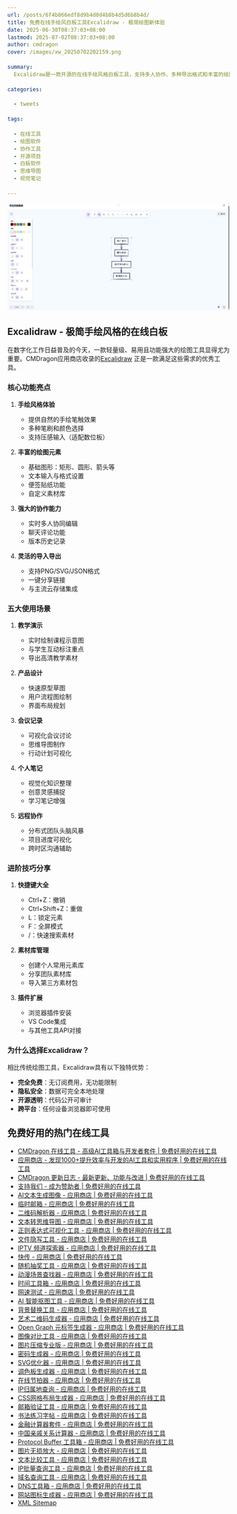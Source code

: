 ```yaml
---
url: /posts/6f4b866edf8d9b4d0d4b8b4d5d6b8b4d/
title: 免费在线手绘风白板工具Excalidraw - 极简绘图新体验
date: 2025-06-30T08:37:03+08:00
lastmod: 2025-07-02T08:37:03+08:00
author: cmdragon
cover: /images/xw_20250702202159.png

summary:
  Excalidraw是一款开源的在线手绘风格白板工具，支持多人协作、多种导出格式和丰富的绘图元素。本文将详细介绍其核心功能和使用场景，帮助您提高创作效率。

categories:

  - tweets

tags:

  - 在线工具
  - 绘图软件
  - 协作工具
  - 开源项目
  - 白板软件
  - 思维导图
  - 视觉笔记

---
```


![Excalidraw](/images/xw_20250702202159.png)

## Excalidraw - 极简手绘风格的在线白板

在数字化工作日益普及的今天，一款轻量级、易用且功能强大的绘图工具显得尤为重要。CMDragon应用商店收录的[Excalidraw](https/tools.cmdragon.cn/zh/apps/excalidraw)
正是一款满足这些需求的优秀工具。

### 核心功能亮点

1. **手绘风格体验**
    - 提供自然的手绘笔触效果
    - 多种笔刷和颜色选择
    - 支持压感输入（适配数位板）

2. **丰富的绘图元素**
    - 基础图形：矩形、圆形、箭头等
    - 文本输入与格式设置
    - 便签贴纸功能
    - 自定义素材库

3. **强大的协作能力**
    - 实时多人协同编辑
    - 聊天评论功能
    - 版本历史记录

4. **灵活的导入导出**
    - 支持PNG/SVG/JSON格式
    - 一键分享链接
    - 与主流云存储集成

### 五大使用场景

1. **教学演示**
    - 实时绘制课程示意图
    - 与学生互动标注重点
    - 导出高清教学素材

2. **产品设计**
    - 快速原型草图
    - 用户流程图绘制
    - 界面布局规划

3. **会议记录**
    - 可视化会议讨论
    - 思维导图制作
    - 行动计划可视化

4. **个人笔记**
    - 视觉化知识整理
    - 创意灵感捕捉
    - 学习笔记增强

5. **远程协作**
    - 分布式团队头脑风暴
    - 项目进度可视化
    - 跨时区沟通辅助

### 进阶技巧分享

1. **快捷键大全**
    - Ctrl+Z：撤销
    - Ctrl+Shift+Z：重做
    - L：锁定元素
    - F：全屏模式
    - /：快速搜索素材

2. **素材库管理**
    - 创建个人常用元素库
    - 分享团队素材库
    - 导入第三方素材包

3. **插件扩展**
    - 浏览器插件安装
    - VS Code集成
    - 与其他工具API对接

### 为什么选择Excalidraw？

相比传统绘图工具，Excalidraw具有以下独特优势：

- **完全免费**：无订阅费用，无功能限制
- **隐私安全**：数据可完全本地处理
- **开源透明**：代码公开可审计
- **跨平台**：任何设备浏览器即可使用

## 免费好用的热门在线工具

- [CMDragon 在线工具 - 高级AI工具箱与开发者套件 | 免费好用的在线工具](https://tools.cmdragon.cn/zh)
- [应用商店 - 发现1000+提升效率与开发的AI工具和实用程序 | 免费好用的在线工具](https://tools.cmdragon.cn/zh/apps?category=trending)
- [CMDragon 更新日志 - 最新更新、功能与改进 | 免费好用的在线工具](https://tools.cmdragon.cn/zh/changelog)
- [支持我们 - 成为赞助者 | 免费好用的在线工具](https://tools.cmdragon.cn/zh/sponsor)
- [AI文本生成图像 - 应用商店 | 免费好用的在线工具](https://tools.cmdragon.cn/zh/apps/text-to-image-ai)
- [临时邮箱 - 应用商店 | 免费好用的在线工具](https://tools.cmdragon.cn/zh/apps/temp-email)
- [二维码解析器 - 应用商店 | 免费好用的在线工具](https://tools.cmdragon.cn/zh/apps/qrcode-parser)
- [文本转思维导图 - 应用商店 | 免费好用的在线工具](https://tools.cmdragon.cn/zh/apps/text-to-mindmap)
- [正则表达式可视化工具 - 应用商店 | 免费好用的在线工具](https://tools.cmdragon.cn/zh/apps/regex-visualizer)
- [文件隐写工具 - 应用商店 | 免费好用的在线工具](https://tools.cmdragon.cn/zh/apps/steganography-tool)
- [IPTV 频道探索器 - 应用商店 | 免费好用的在线工具](https://tools.cmdragon.cn/zh/apps/iptv-explorer)
- [快传 - 应用商店 | 免费好用的在线工具](https://tools.cmdragon.cn/zh/apps/snapdrop)
- [随机抽奖工具 - 应用商店 | 免费好用的在线工具](https://tools.cmdragon.cn/zh/apps/lucky-draw)
- [动漫场景查找器 - 应用商店 | 免费好用的在线工具](https://tools.cmdragon.cn/zh/apps/anime-scene-finder)
- [时间工具箱 - 应用商店 | 免费好用的在线工具](https://tools.cmdragon.cn/zh/apps/time-toolkit)
- [网速测试 - 应用商店 | 免费好用的在线工具](https://tools.cmdragon.cn/zh/apps/speed-test)
- [AI 智能抠图工具 - 应用商店 | 免费好用的在线工具](https://tools.cmdragon.cn/zh/apps/background-remover)
- [背景替换工具 - 应用商店 | 免费好用的在线工具](https://tools.cmdragon.cn/zh/apps/background-replacer)
- [艺术二维码生成器 - 应用商店 | 免费好用的在线工具](https://tools.cmdragon.cn/zh/apps/artistic-qrcode)
- [Open Graph 元标签生成器 - 应用商店 | 免费好用的在线工具](https://tools.cmdragon.cn/zh/apps/open-graph-generator)
- [图像对比工具 - 应用商店 | 免费好用的在线工具](https://tools.cmdragon.cn/zh/apps/image-comparison)
- [图片压缩专业版 - 应用商店 | 免费好用的在线工具](https://tools.cmdragon.cn/zh/apps/image-compressor)
- [密码生成器 - 应用商店 | 免费好用的在线工具](https://tools.cmdragon.cn/zh/apps/password-generator)
- [SVG优化器 - 应用商店 | 免费好用的在线工具](https://tools.cmdragon.cn/zh/apps/svg-optimizer)
- [调色板生成器 - 应用商店 | 免费好用的在线工具](https://tools.cmdragon.cn/zh/apps/color-palette)
- [在线节拍器 - 应用商店 | 免费好用的在线工具](https://tools.cmdragon.cn/zh/apps/online-metronome)
- [IP归属地查询 - 应用商店 | 免费好用的在线工具](https://tools.cmdragon.cn/zh/apps/ip-geolocation)
- [CSS网格布局生成器 - 应用商店 | 免费好用的在线工具](https://tools.cmdragon.cn/zh/apps/css-grid-layout)
- [邮箱验证工具 - 应用商店 | 免费好用的在线工具](https://tools.cmdragon.cn/zh/apps/email-validator)
- [书法练习字帖 - 应用商店 | 免费好用的在线工具](https://tools.cmdragon.cn/zh/apps/calligraphy-practice)
- [金融计算器套件 - 应用商店 | 免费好用的在线工具](https://tools.cmdragon.cn/zh/apps/finance-calculator-suite)
- [中国亲戚关系计算器 - 应用商店 | 免费好用的在线工具](https://tools.cmdragon.cn/zh/apps/chinese-kinship-calculator)
- [Protocol Buffer 工具箱 - 应用商店 | 免费好用的在线工具](https://tools.cmdragon.cn/zh/apps/protobuf-toolkit)
- [图片无损放大 - 应用商店 | 免费好用的在线工具](https://tools.cmdragon.cn/zh/apps/image-upscaler)
- [文本比较工具 - 应用商店 | 免费好用的在线工具](https://tools.cmdragon.cn/zh/apps/text-compare)
- [IP批量查询工具 - 应用商店 | 免费好用的在线工具](https://tools.cmdragon.cn/zh/apps/ip-batch-lookup)
- [域名查询工具 - 应用商店 | 免费好用的在线工具](https://tools.cmdragon.cn/zh/apps/domain-finder)
- [DNS工具箱 - 应用商店 | 免费好用的在线工具](https://tools.cmdragon.cn/zh/apps/dns-toolkit)
- [网站图标生成器 - 应用商店 | 免费好用的在线工具](https://tools.cmdragon.cn/zh/apps/favicon-generator)
- [XML Sitemap](https://tools.cmdragon.cn/sitemap_index.xml)
